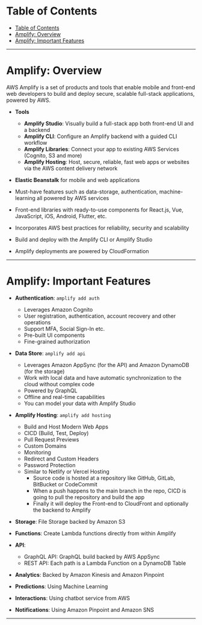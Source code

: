 # Table of Contents

- [Table of Contents](#table-of-contents)
- [Amplify: Overview](#amplify-overview)
- [Amplify: Important Features](#amplify-important-features)

---

# Amplify: Overview

AWS Amplify is a set of products and tools that enable mobile and front-end web developers to build and deploy secure, scalable full-stack applications, powered by AWS.

- **Tools**

  - **Amplify Studio**: Visually build a full-stack app both front-end UI and a backend
  - **Amplify CLI**: Configure an Amplify backend with a guided CLI workflow
  - **Amplify Libraries**: Connect your app to existing AWS Services (Cognito, S3 and more)
  - **Amplify Hosting**: Host, secure, reliable, fast web apps or websites via the AWS content delivery network

- **Elastic Beanstalk** for mobile and web applications
- Must-have features such as data-storage, authentication, machine-learning all powered by AWS services
- Front-end libraries with ready-to-use components for React.js, Vue, JavaScript, iOS, Android, Flutter, etc.
- Incorporates AWS best practices for reliability, security and scalability
- Build and deploy with the Amplify CLI or Amplify Studio
- Amplify deployments are powered by CloudFormation

---

# Amplify: Important Features

- **Authentication**: `amplify add auth`

  - Leverages Amazon Cognito
  - User registration, authentication, account recovery and other operations
  - Support MFA, Social Sign-In etc.
  - Pre-built UI components
  - Fine-grained authorization

- **Data Store**: `amplify add api`

  - Leverages Amazon AppSync (for the API) and Amazon DynamoDB (for the storage)
  - Work with local data and have automatic synchronization to the cloud without complex code
  - Powered by GraphQL
  - Offline and real-time capabilities
  - You can model your data with Amplify Studio

- **Amplify Hosting**: `amplify add hosting`

  - Build and Host Modern Web Apps
  - CICD (Build, Test, Deploy)
  - Pull Request Previews
  - Custom Domains
  - Monitoring
  - Redirect and Custom Headers
  - Password Protection
  - Similar to Netlify or Vercel Hosting
    - Source code is hosted at a repository like GitHub, GitLab, BitBucket or CodeCommit
    - When a push happens to the main branch in the repo, CICD is going to pull the repository and build the app
    - Finally it will deploy the Front-end to CloudFront and optionally the backend to Amplify

- **Storage**: File Storage backed by Amazon S3

- **Functions**: Create Lambda functions directly from within Amplify

- **API**:

  - GraphQL API: GraphQL build backed by AWS AppSync
  - REST API: Each path is a Lambda Function on a DynamoDB Table

- **Analytics**: Backed by Amazon Kinesis and Amazon Pinpoint

- **Predictions**: Using Machine Learning

- **Interactions**: Using chatbot service from AWS

- **Notifications**: Using Amazon Pinpoint and Amazon SNS

---
